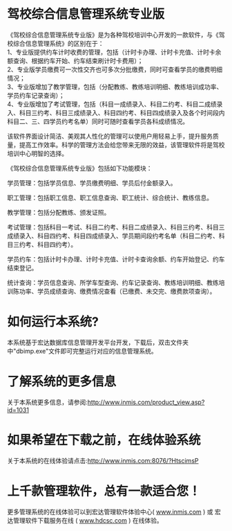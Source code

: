 # 驾校综合信息管理系统专业版

《驾校综合信息管理系统专业版》是为各种驾校培训中心开发的一款软件，与《驾校综合信息管理系统》的区别在于：  
1、专业版提供约车计时收费的管理，包括（计时卡办理、计时卡充值、计时卡余额查询、根据约车开始、约车结束刷计时卡费用）；  
2、专业版学员缴费可一次性交齐也可多次分批缴费，同时可查看学员的缴费明细情况；  
3、专业版增加了教学管理，包括（分配教练、教练培训明细、教练培训成功率、学员约车记录查询）；  
4、专业版增加了考试管理，包括（科目一成绩录入、科目二约考、科目二成绩录入、科目三约考、科目三成绩录入、科目四约考、科目四成绩录入及各个时间段内科目二、三、四学员约考名单）同时可随时查看学员各科成绩情况。

该软件界面设计简洁、美观其人性化的管理可以使用户用轻易上手，提升服务质量，提高工作效率。科学的管理方法会给您带来无限的效益，该管理软件将是驾校培训中心明智的选择。

《驾校综合信息管理系统专业版》包括如下功能模块：

学员管理：包括学员信息、学员缴费明细、学员后付金额录入。

职工管理：包括职工信息、职工信息查询、职工统计、综合统计、教练信息。

教学管理：包括分配教练、颁发证照。

考试管理：包括科目一考试、科目二约考、科目二成绩录入、科目三约考、科目三成绩录入、科目四约考、科目四成绩录入、学员期间段约考名单（科目二约考、科目三约考、科目四约考）。

学员约车：包括计时卡办理、计时卡充值、计时卡查询余额、约车开始登记、约车结束登记。

统计查询：学员信息查询、所学车型查询、约车记录查询、教练培训明细、教练培训陈功率、学员成绩查询、缴费情况查看（已缴费、未交完、缴费款项查询）。

# 如何运行本系统?

本系统基于宏达数据库信息管理开发平台开发，下载后，双击文件夹中"dbimp.exe"文件即可完整运行对应的信息管理系统。

# 了解系统的更多信息

关于本系统更多信息，请参阅:http://www.inmis.com/product_view.asp?id=1031

# 如果希望在下载之前，在线体验系统

关于本系统的在线体验请点击:http://www.inmis.com:8076/?HtscimsP

# 上千款管理软件，总有一款适合您！

更多管理系统的在线体验可以到宏达管理软件体验中心( www.inmis.com ) 或 宏达管理软件下载服务在线 ( www.hdcsc.com ) 在线体验。

